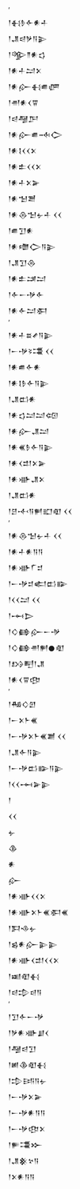 <div class='block'>
<div class='line'>′</div>
<div class='line'>𒁹𒈬𒊩𒅆𒀭𒈦</div>
<div class='line'>𒁹𒂗𒁀𒃻𒀀𒉌</div>
<div class='line'>𒁹𒄊𒈫𒀭𒌓</div>
<div class='line'>𒁹𒀭𒈦𒁺𒉽</div>
<div class='line'>𒁹𒀭𒅎𒈬𒌑𒂇</div>
<div class='line'>𒁹𒉣𒀭𒌋𒐊</div>
<div class='line'>𒁹𒁀𒆷𒂅</div>
<div class='line'>𒁹𒀭𒅎𒌑𒁄𒀖</div>
<div class='line'>𒁹𒀭𒋙𒌋𒌋𒉽</div>
<div class='line'>𒁹𒀭𒉺𒌋𒌋𒉽</div>
<div class='line'>𒁹𒀭𒈦𒉽𒅕</div>
<div class='line'>𒁹𒀭𒈠𒍪</div>
<div class='line'>𒁹𒀭𒁲𒈠𒉡𒈦 𒌋𒌋</div>
<div class='line'>𒁹𒌑𒋛𒀭</div>
<div class='line'>𒁹𒀭𒈩𒀖𒀀𒉌</div>
<div class='line'>𒁹𒂗𒋛𒁲</div>
<div class='line'>𒁹𒀭𒉺𒁼𒁺</div>
<div class='line'>𒁹𒅆𒀸𒋩𒅆</div>
<div class='line'>𒁹𒀭𒅆𒁺𒀳</div>
<div class='line'>′</div>
<div class='line'>𒁹𒀭𒈦𒊺𒍦𒀀𒉌</div>
<div class='line'>𒁹𒀸𒋩𒂟𒃮 𒌋𒌋</div>
<div class='line'>𒁹𒀭𒌑𒅆𒀭</div>
<div class='line'>𒁹𒀭𒋙𒊩𒅆𒀀𒉌</div>
<div class='line'>𒁹𒂗𒆗𒀭</div>
<div class='line'>𒁹𒀭𒌓𒁺𒁺𒄢</div>
<div class='line'>𒁹𒀭𒅎𒂗𒁺</div>
<div class='line'>𒁹𒀭𒌍𒊩𒅆𒀀𒉌</div>
<div class='line'>𒁹𒀭𒌋𒄥𒉽𒅕</div>
<div class='line'>𒁹𒀭𒀝𒂗𒉽</div>
<div class='line'>𒁹𒂗𒆗𒀭</div>
<div class='line'>𒁹𒆪𒋾𒀀𒂍𒊬𒊏 𒌋𒌋</div>
<div class='line'>′</div>
<div class='line'>𒁹𒀭𒁲𒈠𒉡𒈦 𒌋𒌋</div>
<div class='line'>𒁹𒀭𒈦𒀭𒀀𒀀</div>
<div class='line'>𒁹𒀭𒀝𒇲𒄑</div>
<div class='line'>𒁹𒀸𒋩𒄑𒅗𒆗𒅔</div>
<div class='line'>𒁹𒌋𒌋𒁺 𒌋𒌋</div>
<div class='line'>𒁹𒆰𒆕</div>
<div class='line'>𒁹𒄭𒂵𒅎𒀸𒋩</div>
<div class='line'>𒁹𒄭𒂵𒉣𒂍𒊹𒊏</div>
<div class='line'>𒁹𒋳𒋃𒁹𒂗</div>
<div class='line'>𒁹𒀭𒌋𒐊𒂦</div>
<div class='line'>′</div>
<div class='line'>𒁹𒄀𒄭𒇻</div>
<div class='line'>𒁹𒀸𒉽𒈨𒌍</div>
<div class='line'>𒁹𒀸𒋩𒉽𒈨𒌍𒋢 𒌋𒌋</div>
<div class='line'>𒁹𒂗𒅆𒀀𒉌</div>
<div class='line'>𒁹𒀸𒋩𒆗𒅔𒀀𒉌</div>
<div class='line'>𒁹𒌋𒌋𒆰𒅕𒉌</div>
<div class='line'>𒁹</div>
<div class='line'>𒌋𒌋</div>
<div class='line'>𒉡</div>
<div class='line'>𒆠</div>
<div class='line'>𒀭</div>
<div class='line'>𒅎</div>
<div class='line'>𒁹𒀭𒀝𒌋𒌋𒉽</div>
<div class='line'>𒁹𒀭𒀝𒉽𒈨𒌍𒀳𒌍</div>
<div class='line'>𒁹𒁕𒈾𒉡</div>
<div class='line'>𒁹𒌗𒀭𒅎𒉌𒉌</div>
<div class='line'>𒁹𒀭𒀝𒌋𒄥𒌋𒌋𒉽</div>
<div class='line'>𒁹𒀜𒊏𒈬</div>
<div class='line'>𒁹𒁀𒄠𒁀𒀀</div>
<div class='line'>′</div>
<div class='line'>𒁹𒋛𒅆𒀸𒋩</div>
<div class='line'>𒁹𒃻𒀭𒀝𒋗𒌋</div>
<div class='line'>𒁹𒆷𒁀𒋛</div>
<div class='line'>𒁹𒅖𒆠𒊏𒈬</div>
<div class='line'>𒁹𒄠𒅀𒀀𒉡</div>
<div class='line'>𒁹𒀸𒋩𒉽𒅕</div>
<div class='line'>𒁹𒀸𒋩𒀭𒀀𒀀</div>
<div class='line'>𒁹𒀸𒋩𒂦𒉽</div>
<div class='line'>𒁹𒊓𒃮𒁍</div>
<div class='line'>𒁹𒂗𒆜𒆳𒀀</div>
<div class='line'>𒁹𒉽𒀭𒀀𒀀</div>
</div>